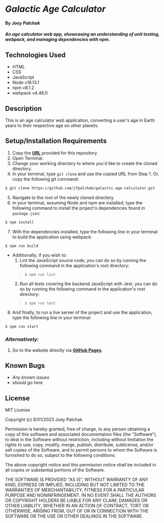 # _Galactic Age Calculator_

#### By _**Joey Palchak**_

#### _An age calculator web app, showcasing an understanding of unit testing, webpack, and managing dependencies with npm._

## Technologies Used

* HTML
* CSS
* JavaScript
* Node v16.13.1
* npm v8.1.2
* webpack v4.46.0

## Description

This is an age calculator web application, converting a user's age in Earth years to their respective age on other planets.

## Setup/Installation Requirements

1. Copy the **[URL](https://github.com/jfpalchak/galactic-age-calculator.git)** provided for this repository.
2. Open Terminal.
3. Change your working directory to where you'd like to create the cloned directory.
4. In your terminal, type `git clone` and use the copied URL from Step 1. Or, copy the following git command:
```bash
$ git clone https://github.com/jfpalchak/galactic-age-calculator.git
```
5. Navigate to the root of the newly cloned directory.
6. In your terminal, assuming Node and npm are installed, type the following command to install the project's dependencies found in `package.json`:
```bash
$ npm install
```
7. With the dependencies installed, type the following line in your terminal to build the application using webpack:
```bash
$ npm run build
```
  * Additionally, if you wish to:
    1. Lint the JavaScript source code, you can do so by running the following command in the application's root directory: 
    > `$ npm run lint`
    2. Run all tests covering the backend JavaScript with Jest, you can do so by running the following command in the application's root directory: 
    > `$ npm run test`
    
8. And finally, to run a live server of the project and use the application, type the following line in your terminal:
```bash
$ npm run start
```

### _Alternatively:_

1. Go to the website directly via **[GitHub Pages](#link)**.

## Known Bugs

* _Any known issues_
* _should go here_

## License

MIT License

Copyright (c) 9/01/2023 Joey Palchak

Permission is hereby granted, free of charge, to any person obtaining a copy of this software and associated documentation files (the "Software"), to deal in the Software without restriction, including without limitation the rights to use, copy, modify, merge, publish, distribute, sublicense, and/or sell copies of the Software, and to permit persons to whom the Software is furnished to do so, subject to the following conditions:  

The above copyright notice and this permission notice shall be included in all copies or substantial portions of the Software.  

THE SOFTWARE IS PROVIDED "AS IS", WITHOUT WARRANTY OF ANY KIND, EXPRESS OR IMPLIED, INCLUDING BUT NOT LIMITED TO THE WARRANTIES OF MERCHANTABILITY, FITNESS FOR A PARTICULAR PURPOSE AND NONINFRINGEMENT. IN NO EVENT SHALL THE AUTHORS OR COPYRIGHT HOLDERS BE LIABLE FOR ANY CLAIM, DAMAGES OR OTHER LIABILITY, WHETHER IN AN ACTION OF CONTRACT, TORT OR OTHERWISE, ARISING FROM, OUT OF OR IN CONNECTION WITH THE SOFTWARE OR THE USE OR OTHER DEALINGS IN THE SOFTWARE.